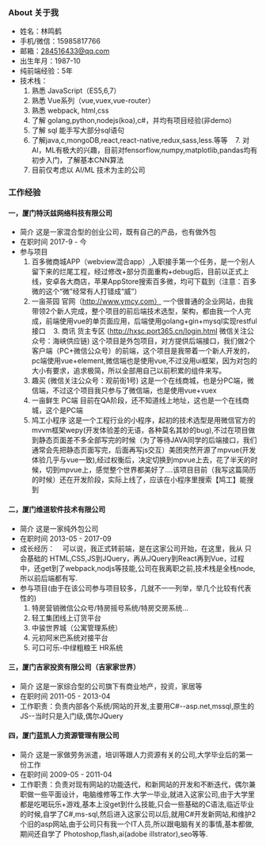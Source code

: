 ### About 关于我
* 姓名：林鸣鹤
* 手机/微信：15985817766
* 邮箱：284516433@qq.com
* 出生年月：1987-10
* 纯前端经验：5年
* 技术栈：
    1. 熟悉 JavaScript（ES5,6,7）
    2. 熟悉 Vue系列（vue,vuex,vue-router）
    3. 熟悉 webpack, html,css
    4. 了解 golang,python,nodejs(koa),c#，并均有项目经验(非demo)
    5. 了解 sql 能手写大部分sql语句
    6. 了解java,c,mongoDB,react,react-native,redux,sass,less.等等 
    7. 对AI，ML有极大的兴趣，目前对fensorflow,numpy,matplotlib,pandas均有初步入门，了解基本CNN算法
    8. 目前仅考虑以 AI/ML 技术为主的公司
### 工作经验
#### 一，厦门特沃兹网络科技有限公司
* 简介 这是一家混合型的创业公司，既有自己的产品，也有做外包
* 在职时间 2017-9 - 今
* 参与项目
    1. 百多微商城APP（webview混合app）,入职接手第一个任务，是一个别人留下来的烂尾工程，经过修改+部分页面重构+debug后，目前以正式上线，安卓各大商店，苹果AppStore搜索百多微，均可下载到（注意：百多微的这个“微”经常有人打错成“威”）
    2. 一亩茶园 官网（http://www.ymcy.com） 一个很普通的企业网站，由我带领2个新人完成，整个项目的前后端技术选型，架构，都由我一个人完成，前端使用vue的单页面应用，后端使用golang+gin+mysql实现restful接口
    3. 商讯 货主专区 (http://hxsc.port365.cn/login.html 微信关注公众号：海峡供应链) 这个项目是外包项目，对方提供后端接口，我们做2个客户端（PC+微信公众号）的前端，这个项目是我带着一个新人开发的，pc端使用vue+element,微信端也是使用vue,不过没用ui框架，因为对包的大小有要求，追求极简，所以全部用自己以前积累的组件来写。
    4. 趣买 (微信关注公众号：观前街1号) 这是一个在线商城，也是分PC端，微信端，不过这个项目我只参与了微信端，也是使用vue+vuex
    5. 一亩鲜生 PC端 目前在QA阶段，还不知道线上地址，这也是一个在线商城，这个是PC端
    6. 鸠工小程序 这是一个工程行业的小程序，起初的技术选型是用微信官方的mvvm框架wepy(开发体验差的无语，各种莫名其妙的bug),不过在项目做到静态页面差不多全部写完的时候（为了等待JAVA同学的后端接口，我们通常会先把静态页面写完，后面再写js交互）美团突然开源了mpvue(开发体验几乎与vue一致),经过权衡后，决定切换到mpvue上去，花了半天的时候，切到mpvue上，感觉整个世界都美好了....该项目目前（我写这篇简历的时候）还在开发阶段，实际上线了，应该在小程序里搜索【鸠工】能搜到
#### 二，厦门维道软件技术有限公司
* 简介 这是一家纯外包公司
* 在职时间 2013-05 - 2017-09
* 成长经历：
    可以说，我正式转前端，是在这家公司开始，在这里，我从 只会基础的 HTML,CSS,JS到JQuery，再从JQuery到React再到Vue，过程中，还get到了webpack,nodjs等技能,公司在我离职之前,技术栈是全栈node,所以前后端都有写.
* 参与项目(由于在该公司参与项目较多，几就不一一列举，举几个比较有代表性的)
    1. 特房营销微信公众号/特房摇号系统/特房交房系统...
    2. 轻工集团线上订货平台
    3. 中骏世界城（公寓管理系统）
    4. 元初阿米巴系统对接平台
    5. 可口可乐-中绿粗粮王 HR系统
#### 三，厦门吉家投资有限公司（吉家家世界）
* 简介 这是一家综合型的公司旗下有商业地产，投资，家居等
* 在职时间 2011-05 - 2013-04
* 工作职责：负责内部各个系统/网站的开发,主要用C#--asp.net,mssql,原生的JS--当时只是入门级,偶尔JQuery
#### 四，厦门蓝凯人力资源管理有限公司
* 简介 这是一家做劳务派遣，培训等跟人力资源有关的公司,大学毕业后的第一份工作
* 在职时间 2009-05 - 2011-04
* 工作职责：负责对现有网站的功能迭代，和新网站的开发和不断迭代，偶尔兼职做一些平面设计，电脑维修等工作.大学一毕业,就进入这家公司,由于大学里都是吃喝玩乐+游戏,基本上没get到什么技能,只会一些基础的C语法,临近毕业的时候,自学了C#,ms-sql,然后进入这家公司以后,就用C#开发新网站,和维护2个旧的asp网站,由于公司只有我一个IT人员,所以跟电脑有关的事情,基本都做,期间还自学了 Photoshop,flash,ai(adobe illstrator),seo等等.
